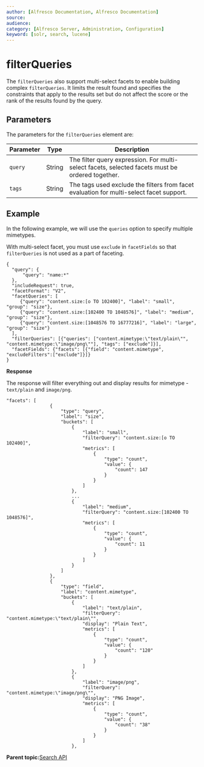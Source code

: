 ```yaml
---
author: [Alfresco Documentation, Alfresco Documentation]
source: 
audience: 
category: [Alfresco Server, Administration, Configuration]
keyword: [solr, search, lucene]
---
```


# filterQueries

The `filterQueries` also support multi-select facets to enable building complex `filterQueries`. It limits the result found and specifies the constraints that apply to the results set but do not affect the score or the rank of the results found by the query.

## Parameters

The parameters for the `filterQueries` element are:

|Parameter|Type|Description|
|---------|----|-----------|
|`query`|String|The filter query expression. For multi-select facets, selected facets must be ordered together.|
|`tags`|String|The tags used exclude the filters from facet evaluation for multi-select facet support.|

## Example

In the following example, we will use the `queries` option to specify multiple mimetypes.

With multi-select facet, you must use `exclude` in `facetFields` so that `filterQueries` is not used as a part of faceting.

```
{
  "query": {
      "query": "name:*"
  },
  "includeRequest": true,
  "facetFormat": "V2",
  "facetQueries": [
     {"query": "content.size:[o TO 102400]", "label": "small", "group": "size"},
     {"query": "content.size:[102400 TO 1048576]", "label": "medium", "group": "size"},
     {"query": "content.size:[1048576 TO 16777216]", "label": "large", "group": "size"}
  ],
  "filterQueries": [{"queries": ["content.mimetype:\"text/plain\"", "content.mimetype:\"image/png\""], "tags": ["exclude"]}],
  "facetFields": {"facets": [{"field": "content.mimetype", "excludeFilters":["exclude"]}]}
}
```

**Response**

The response will filter everything out and display results for mimetype - `text/plain` and `image/png`.

```
"facets": [
                {
                    "type": "query",
                    "label": "size",
                    "buckets": [
                        {
                            "label": "small",
                            "filterQuery": "content.size:[o TO 102400]",
                            "metrics": [
                                {
                                    "type": "count",
                                    "value": {
                                        "count": 147
                                    }
                                }
                            ]
                        },
                        ...
                        {
                            "label": "medium",
                            "filterQuery": "content.size:[102400 TO 1048576]",
                            "metrics": [
                                {
                                    "type": "count",
                                    "value": {
                                        "count": 11
                                    }
                                }
                            ]
                        }
                    ]
                },
                {
                    "type": "field",
                    "label": "content.mimetype",
                    "buckets": [
                        {
                            "label": "text/plain",
                            "filterQuery": "content.mimetype:\"text/plain\"",
                            "display": "Plain Text",
                            "metrics": [
                                {
                                    "type": "count",
                                    "value": {
                                        "count": "120"
                                    }
                                }
                            ]
                        },
                        {
                            "label": "image/png",
                            "filterQuery": "content.mimetype:\"image/png\"",
                            "display": "PNG Image",
                            "metrics": [
                                {
                                    "type": "count",
                                    "value": {
                                        "count": "38"
                                    }
                                }
                            ]
                        },
```

**Parent topic:**[Search API](../concepts/search-api.md)

